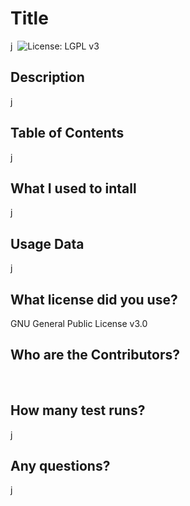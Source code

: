 
# Title
j
​
![License: LGPL v3](https://img.shields.io/badge/License-LGPL%20v3-blue.svg)
​
## Description
j 
​
​
## Table of Contents
j 
​
​
## What I used to intall
j 
​
​
## Usage Data
j 
​
​
## What license did you use?
GNU General Public License v3.0 
​
​
​
## Who are the Contributors?
 
​
​
## How many test runs?
j 
​
​
## Any questions?
j